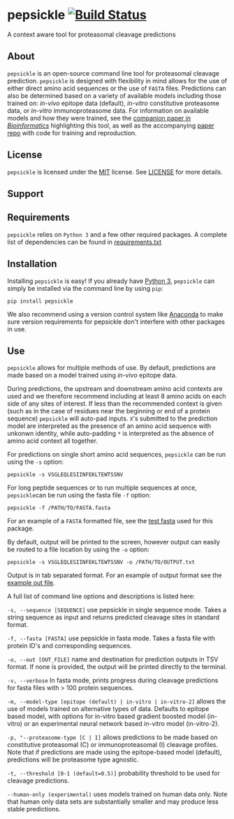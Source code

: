 # pepsickle [![Build Status](https://travis-ci.com/pdxgx/pepsickle.svg?token=MwZdsoYXNWVDeSqTyWLs&branch=master)](https://travis-ci.com/github/pdxgx/pepsickle)
A context aware tool for proteasomal cleavage predictions


## About
`pepsickle` is an open-source command line tool for  proteasomal cleavage prediction. `pepsickle` is designed with flexibility in mind allows for the use of either direct amino acid sequences or the use of `FASTA` files. Predictions can also be determined based on a variety of available models including those trained on: *in-vivo* epitope data (default), *in-vitro* constitutive proteasome data, or *in-vitro* immunoproteasome data. For information on available models and how they were trained, see the [companion paper in *Bioinformatics*](https://academic.oup.com/bioinformatics/advance-article/doi/10.1093/bioinformatics/btab628/6363787) highlighting this tool, as well as the accompanying [paper repo](https://github.com/pdxgx/pepsickle-paper) with code for training and reproduction.

## License 
`pepsickle` is licensed under the [MIT](https://choosealicense.com/licenses/mit/) license. See [LICENSE](https://github.com/pdxgx/pepsickle/blob/master/LICENSE) for more details.

## Support


## Requirements
`pepsickle` relies on `Python 3` and a few other required packages. A complete list of dependencies can be found in [requirements.txt](https://github.com/pdxgx/pepsickle/blob/master/requirements.txt)

## Installation
Installing `pepsickle` is easy! If you already have [Python 3](https://www.python.org/downloads/), `pepsickle` can simply be installed via the command line by using `pip`:

```
pip install pepsickle
```

We also recommend using a version control system like [Anaconda](https://docs.anaconda.com/anaconda/install/) to make sure version requirements for pepsickle don't interfere with other packages in use.

## Use
`pepsickle` allows for multiple methods of use. By default, predictions are made based on a model trained using *in-vivo* epitope data. 

During predictions, the upstream and downstream amino acid contexts are used and we therefore recommend including at least 8 amino acids on each side of any sites of interest. If less than the recommended context is given (such as in the case of residues near the beginning or end of a protein sequence) `pepsickle` will auto-pad inputs. `X`'s submitted to the prediction model are interpreted as the presence of an amino acid sequence with unkonwn identity, while auto-padding `*` is interpreted as the absence of amino acid context all together. 

For predictions on single short amino acid sequences, `pepsickle` can be run
using the `-s` option:

`pepsickle -s VSGLEQLESIINFEKLTEWTSSNV`

For long peptide sequences or to run multiple sequences at once, `pepsickle`can be run using the fasta file `-f` option:

`pepsickle -f /PATH/TO/FASTA.fasta`

For an example of a `FASTA` formatted file, see the [test fasta](https://github.com/pdxgx/pepsickle/blob/master/tests/P43357.fasta) used for this package.

By default, output will be printed to the screen, however output can easily be routed to a file location by using the `-o` option:

`pepsickle -s VSGLEQLESIINFEKLTEWTSSNV -o /PATH/TO/OUTPUT.txt`

Output is in tab separated format. For an example of output format see the [example out file]().

A full list of command line options and descriptions is listed here:

`-s, --sequence [SEQUENCE]` use pepsickle in single sequence mode. Takes a string sequence as input and returns predicted cleavage sites in standard format.

`-f, --fasta [FASTA]` use pepsickle in fasta mode. Takes a fasta file with protein ID's and corresponding sequences.

`-o, --out [OUT_FILE]` name and destination for prediction outputs in TSV format. If none is provided, the output will be printed directly to the terminal.

`-v, --verbose` In fasta mode, prints progress during cleavage predictions for fasta files with > 100 protein sequences.

`-m, --model-type [epitope (default) | in-vitro | in-vitro-2]` allows the use of models trained on alternative types of data. Defaults to epitope based model, with options for in-vitro based gradient boosted model (in-vitro) or an experimental neural network based in-vitro model (in-vitro-2).

`-p, "--proteasome-type [C | I]` allows predictions to be made based on constitutive proteasomal (C) or immunoproteasomal (I) cleavage profiles. Note that if predictions are made using the epitope-based model (default), predictions will be proteasome type agnostic.

`-t, --threshold [0-1 (default=0.5)]` probability threshold to be used for cleavage predictions.

`--human-only (experimental)` uses models trained on human data only. Note that human only data sets are substantially smaller and may produce less stable predictions.
